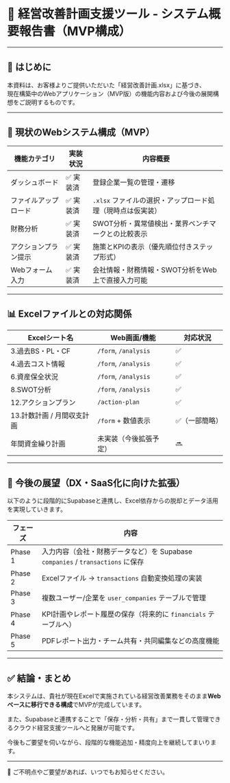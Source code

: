 # 📘 経営改善計画支援ツール - システム概要報告書（MVP構成）

---

## 📝 はじめに

本資料は、お客様よりご提供いただいた「経営改善計画.xlsx」に基づき、  
現在構築中のWebアプリケーション（MVP版）の機能内容および今後の展開構想をご説明するものです。

---

## 🧩 現状のWebシステム構成（MVP）

| 機能カテゴリ     | 実装状況 | 内容概要                                      |
|--------------|-------|-------------------------------------------|
| ダッシュボード      | ✅ 実装済 | 登録企業一覧の管理・遷移                        |
| ファイルアップロード   | ✅ 実装済 | `.xlsx` ファイルの選択・アップロード処理（現時点は仮実装）   |
| 財務分析     | ✅ 実装済 | SWOT分析・異常値検出・業界ベンチマークとの比較表示      |
| アクションプラン提示 | ✅ 実装済 | 施策とKPIの表示（優先順位付きステップ形式）            |
| Webフォーム入力  | ✅ 実装済 | 会社情報・財務情報・SWOT分析をWeb上で直接入力可能 |

---

## 📊 Excelファイルとの対応関係

| Excelシート名                 | Web画面/機能         | 対応状況    |
|----------------------------|----------------------|-------------|
| 3.過去BS・PL・CF             | `/form`, `/analysis` | ✅           |
| 4.過去コスト情報              | `/form`, `/analysis` | ✅           |
| 6.資産保全状況             | `/form`, `/analysis` | ✅           |
| 8.SWOT分析                 | `/form`, `/analysis` | ✅           |
| 12.アクションプラン                | `/action-plan`       | ✅           |
| 13.計数計画 / 月間収支計画 | `/form` + 数値表示   | ✅（一部簡略） |
| 年間資金繰り計画            | 未実装（今後拡張予定） | 🔜          |

---

## 🚀 今後の展望（DX・SaaS化に向けた拡張）

以下のように段階的にSupabaseと連携し、Excel依存からの脱却とデータ活用を実現していきます。

| フェーズ    | 内容                                                                  |
|---------|---------------------------------------------------------------------|
| Phase 1 | 入力内容（会社・財務データなど）を Supabase `companies` / `transactions` に保存 |
| Phase 2 | Excelファイル → `transactions` 自動変換処理の実装                          |
| Phase 3 | 複数ユーザー/企業を `user_companies` テーブルで管理                             |
| Phase 4 | KPI計画やレポート履歴の保存（将来的に `financials` テーブルへ）                     |
| Phase 5 | PDFレポート出力・チーム共有・共同編集などの高度機能                               |

---

## ✅ 結論・まとめ

本システムは、貴社が現在Excelで実施されている経営改善業務をそのまま**Webベースに移行できる構成**でMVPが完成しています。

また、Supabaseと連携することで「保存・分析・共有」まで一貫して管理できるクラウド経営支援ツールへと発展が可能です。

今後もご要望を伺いながら、段階的な機能追加・精度向上を継続してまいります。

---

📩 ご不明点やご要望があれば、いつでもお知らせください。